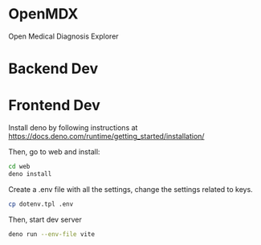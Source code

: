# OpenMDX

Open Medical Diagnosis Explorer

# Backend Dev

# Frontend Dev

Install deno by following instructions at https://docs.deno.com/runtime/getting_started/installation/

Then, go to web and install:

```bash
cd web
deno install
```

Create a .env file with all the settings, change the settings related to keys.
```bash
cp dotenv.tpl .env
```

Then, start dev server

```bash
deno run --env-file vite
```